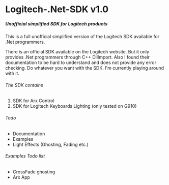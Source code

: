 # Logitech-.Net-SDK v1.0
<h5>Unofficial simplified SDK for Logitech products</h5>

This is a full unofficial simplified version of the Logitech SDK available for .Net programmers.

There is an official SDK available on the Logitech website. But it only provides .Net programmers through C++ DllImport.
Also i found their documentation to be hard to understand and does not provide any error checking.
Do whatever you want with the SDK. I'm currently playing around with it.

<h6>The SDK contains</h6>
<ol>
  <li>SDK for Arx Control</li>
  <li>SDK for Logitech Keyboards Lighting (only tested on G910)</li>
</ol>

<h6>Todo</h6>
<ul>
  <li>Documentation</li>
  <li>Examples</li>
  <li>Light Effects (Ghosting, Fading etc.)</li>
</ul>

<h6>Examples Todo list</h6>
<ul>
  <li>CrossFade ghosting</li>
  <li>Arx App</li>
</ul>
